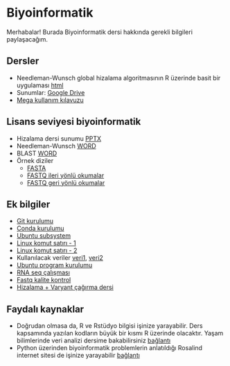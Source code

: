 # Biyoinformatik

Merhabalar! Burada Biyoinformatik dersi hakkında gerekli bilgileri paylaşacağım.

## Dersler

+ Needleman-Wunsch global hizalama algoritmasının R üzerinde basit bir uygulaması [html](needleman_wunsch.html)
+ Sunumlar: [Google Drive](https://drive.google.com/drive/folders/1ljvPpShbWLjfh8N2CEKOV9HAHdWuV7o9?usp=sharing)
+ [Mega kullanım kılavuzu](mega_guide.md)

## Lisans seviyesi biyoinformatik

+ Hizalama dersi sunumu [PPTX](https://docs.google.com/presentation/d/1ltZMsjJqQuUz7atPP2toqPCLrusUdA4F/edit?usp=sharing&ouid=116337412973117641488&rtpof=true&sd=true)
+ Needleman-Wunsch [WORD](https://docs.google.com/document/d/15X7wLJv82k4bnkm-51MNptHJzeHLW41rH3ABoTFoE2c/edit?usp=sharing)
+ BLAST [WORD](https://docs.google.com/document/d/1-uqz3JdV2B-g3s_gaDsPJUc8EpE1dkz7bou6PVY8v1E/edit?usp=sharing)
+ Örnek diziler
    + [FASTA](https://drive.google.com/file/d/18FvZTZUNpIsOY7jiSWqSZDMovFrJIwHN/view?usp=sharing)
    + [FASTQ ileri yönlü okumalar](https://drive.google.com/file/d/1ChZAI_W2GRyj7gJNT28D99TLVynOiCE4/view?usp=sharing)
    + [FASTQ geri yönlü okumalar](https://drive.google.com/file/d/1FfTkvsq63b5-qBnWKKMyvtXQzSO-7IPc/view?usp=sharing)

## Ek bilgiler

+ [Git kurulumu](setup-git.md)
+ [Conda kurulumu](setup-conda.md)
+ [Ubuntu subsystem](setup-ubuntu_subsystem.md)
+ [Linux komut satırı - 1](https://ubuntu.com/tutorials/command-line-for-beginners#3-opening-a-terminal)
+ [Linux komut satırı - 2](https://linuxcommand.org/lc3_learning_the_shell.php)
+ Kullanılacak veriler [veri1](https://drive.google.com/file/d/1SCGhfWTrxr6mOxac-k4ro9qbiUNORxoq/view?usp=sharing), [veri2](https://drive.google.com/file/d/1DQYGoOP4-WUs2LGxkwH9320Wu8lEdzJ8/view?usp=sharing)
+ [Ubuntu program kurulumu](./ubuntu_program_kurulumu.md)
+ [RNA seq çalışması](./rnaseq_preparation.md)
+ [Fastq kalite kontrol](./fastq_kalite_kontrol.md)
+ [Hizalama + Varyant çağırma dersi](./alignment.md)

## Faydalı kaynaklar

+ Doğrudan olmasa da, R ve Rstüdyo bilgisi işinize yarayabilir. Ders kapsamında yazılan kodların büyük bir kısmı R üzerinde olacaktır. Yaşam bilimlerinde veri analizi dersime bakabilirsiniz [bağlantı](https://emrahkirdok.github.io/ybva/)
+ Python üzerinden biyoinformatik problemlerin anlatıldığı Rosalind internet sitesi de işinize yarayabilir [bağlantı](https://rosalind.info/problems/list-view/)


